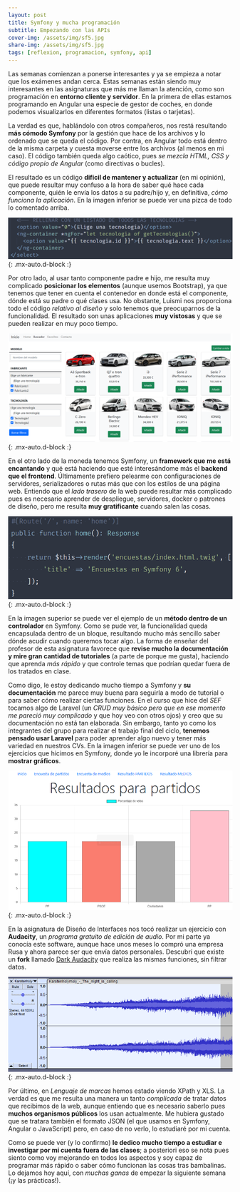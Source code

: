 ```yaml
---
layout: post
title: Symfony y mucha programación
subtitle: Empezando con las APIs
cover-img: /assets/img/sf5.jpg
share-img: /assets/img/sf5.jpg
tags: [reflexion, programacion, symfony, api]
---
```


Las semanas comienzan a ponerse interesantes y ya se empieza a notar que los exámenes andan cerca. Estas semanas están siendo muy interesantes en las asignaturas que más me llaman la atención, como son programación en **entorno cliente y servidor**. En la primera de ellas estamos programando en Angular una especie de gestor de coches, en donde podemos visualizarlos en diferentes formatos (listas o tarjetas).

La verdad es que, hablándolo con otros compañeros, nos restá resultando **más cómodo Symfony** por la gestión que hace de los archivos y lo ordenado que se queda el código. Por contra, en Angular todo está dentro de la misma carpeta y cuesta moverse entre los archivos (al menos en mi caso). El código también queda algo caótico, pues *se mezcla HTML, CSS y código propio de Angular* (como directivas o bucles).

El resultado es un código **dificil de mantener y actualizar** (en mi opinión), que puede resultar muy confuso a la hora de saber qué hace cada componente, quién le envía los datos a su padre/hijo y, en definitiva, *cómo funciona la aplicación*. En la imagen inferior se puede ver una pizca de todo lo comentado arriba.

![Código en Angular](/assets/img/angularcode.PNG){: .mx-auto.d-block :}

Por otro lado, al usar tanto componente padre e hijo, me resulta muy complicado **posicionar los elementos** (aunque usemos Bootstrap), ya que tenemos que tener en cuenta el contenedor en donde está el componente, dónde está su padre o qué clases usa. No obstante, Luismi nos proporciona todo el código *relativo al diseño* y solo tenemos que preocuparnos de la funcionalidad. El resultado son unas aplicaciones **muy vistosas** y que se pueden realizar en muy poco tiempo.

![Código en Angular](/assets/img/cochesang.PNG){: .mx-auto.d-block :}

En el otro lado de la moneda tenemos Symfony, un **framework que me está encantando** y qué está haciendo que esté interesándome más el **backend que el frontend**. Últimamente prefiero pelearme con configuraciones de servidores, serializadores o rutas más que con los estilos de una página web. Entiendo que el *lado trasero* de la web puede resultar más complicado pues es necesario aprender de despliegue, servidores, docker o patrones de diseño, pero me resulta **muy gratificante** cuando salen las cosas.

![Código en Symfony](/assets/img/routesf.PNG){: .mx-auto.d-block :}

En la imagen superior se puede ver el ejemplo de un **método dentro de un controlador** en Symfony. Como se pude ver, la funcionalidad queda encapsulada dentro de un bloque, resultando mucho más sencillo saber dónde acudir cuando queremos tocar algo. La forma de enseñar del profesor de esta asignatura favorece que **revise mucho la documentación y mire gran cantidad de tutoriales** (a parte de porque me gusta), haciendo que aprenda *más rápido* y que controle temas que podrían quedar fuera de los tratados en clase.

Como digo, le estoy dedicando mucho tiempo a Symfony y **su documentación** me parece muy buena para seguirla a modo de tutorial o para saber cómo realizar ciertas funciones. En el curso que hice del *SEF* tocamos algo de Laravel (un *CRUD muy básico pero que en ese momento me pareció muy complicado* y que hoy veo con otros ojos) y creo que su documentación no está tan elaborada. Sin embargo, tanto yo como los integrantes del grupo para realizar el trabajo final del ciclo, **tenemos pensado usar Laravel** para poder aprender algo nuevo y tener más variedad en nuestros CVs. En la imagen inferior se puede ver uno de los ejercicios que hicimos en Symfony, donde yo le incorporé una librería para **mostrar gráficos**.

![Encuestas](/assets/img/encuestasf.PNG){: .mx-auto.d-block :}

En la asignatura de Diseño de Interfaces nos tocó realizar un ejercicio con **Audacity**, un *programa gratuito de edición de audio*. Por mi parte ya conocía este software, aunque hace unos meses lo compró una empresa Rusa y ahora parece ser que envía datos personales. Descubrí que existe un **fork** llamado [Dark Audacity](http://www.darkaudacity.com/) que realiza las mismas funciones, sin filtrar datos.

![Audacity](/assets/img/filtroaud.PNG){: .mx-auto.d-block :}

Por último, en *Lenguaje de marcas* hemos estado viendo XPath y XLS. La verdad es que me resulta una manera un tanto *complicada* de tratar datos que recibimos de la web, aunque entiendo que es necesario saberlo pues **muchos organismos públicos** los usan actualmente. Me hubiera gustado que se tratara también el formato JSON (el que usamos en Symfony, Angular o JavaScript) pero, en caso de no verlo, lo estudiaré por mi cuenta.

Como se puede ver (y lo confirmo) **le dedico mucho tiempo a estudiar e investigar por mi cuenta fuera de las clases**; a posteriori eso se nota pues siento como voy mejorando en todos los aspectos y soy capaz de programar más rápido o saber cómo funcionan las cosas tras bambalinas. Lo dejamos hoy aquí, con *muchas ganas* de empezar la siguiente semana (¡y las prácticas!).
